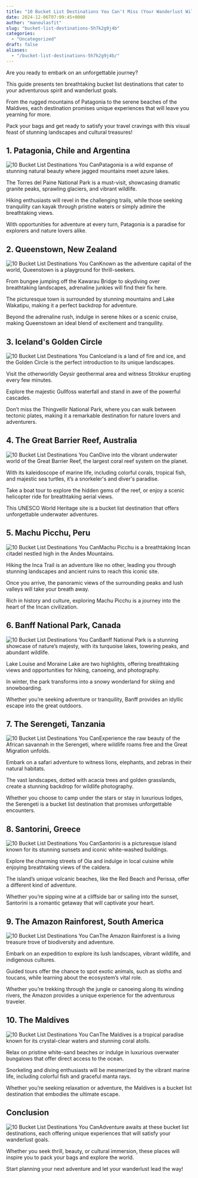 ```yaml
---
title: "10 Bucket List Destinations You Can't Miss (Your Wanderlust Will Thank You!)"
date: 2024-12-06T07:09:45+0000
author: "manoulasfit"
slug: "bucket-list-destinations-5h7k2g9j4b"
categories:
  - "Uncategorized"
draft: false
aliases:
  - "/bucket-list-destinations-5h7k2g9j4b/"
---
```

Are you ready to embark on an unforgettable journey? 

This guide presents ten breathtaking bucket list destinations that cater to your adventurous spirit and wanderlust goals. 

From the rugged mountains of Patagonia to the serene beaches of the Maldives, each destination promises unique experiences that will leave you yearning for more. 

Pack your bags and get ready to satisfy your travel cravings with this visual feast of stunning landscapes and cultural treasures!

## 1. Patagonia, Chile and Argentina
![10 Bucket List Destinations You Can](/10-bucket-list-destinations-you-cant-miss-your-wanderlust-will-thank-you-1.-patagonia-chile-and-argentina.webp)Patagonia is a wild expanse of stunning natural beauty where jagged mountains meet azure lakes. 

The Torres del Paine National Park is a must-visit, showcasing dramatic granite peaks, sprawling glaciers, and vibrant wildlife. 

Hiking enthusiasts will revel in the challenging trails, while those seeking tranquility can kayak through pristine waters or simply admire the breathtaking views. 

With opportunities for adventure at every turn, Patagonia is a paradise for explorers and nature lovers alike.

## 2. Queenstown, New Zealand
![10 Bucket List Destinations You Can](/10-bucket-list-destinations-you-cant-miss-your-wanderlust-will-thank-you-2.-queenstown-new-zealand.webp)Known as the adventure capital of the world, Queenstown is a playground for thrill-seekers. 

From bungee jumping off the Kawarau Bridge to skydiving over breathtaking landscapes, adrenaline junkies will find their fix here. 

The picturesque town is surrounded by stunning mountains and Lake Wakatipu, making it a perfect backdrop for adventure. 

Beyond the adrenaline rush, indulge in serene hikes or a scenic cruise, making Queenstown an ideal blend of excitement and tranquility.

## 3. Iceland's Golden Circle
![10 Bucket List Destinations You Can](/10-bucket-list-destinations-you-cant-miss-your-wanderlust-will-thank-you-3.-icelands-golden-circle.webp)Iceland is a land of fire and ice, and the Golden Circle is the perfect introduction to its unique landscapes. 

Visit the otherworldly Geysir geothermal area and witness Strokkur erupting every few minutes. 

Explore the majestic Gullfoss waterfall and stand in awe of the powerful cascades. 

Don’t miss the Thingvellir National Park, where you can walk between tectonic plates, making it a remarkable destination for nature lovers and adventurers.

## 4. The Great Barrier Reef, Australia
![10 Bucket List Destinations You Can](/10-bucket-list-destinations-you-cant-miss-your-wanderlust-will-thank-you-4.-the-great-barrier-reef-australia.webp)Dive into the vibrant underwater world of the Great Barrier Reef, the largest coral reef system on the planet. 

With its kaleidoscope of marine life, including colorful corals, tropical fish, and majestic sea turtles, it’s a snorkeler's and diver's paradise. 

Take a boat tour to explore the hidden gems of the reef, or enjoy a scenic helicopter ride for breathtaking aerial views. 

This UNESCO World Heritage site is a bucket list destination that offers unforgettable underwater adventures.

## 5. Machu Picchu, Peru
![10 Bucket List Destinations You Can](/10-bucket-list-destinations-you-cant-miss-your-wanderlust-will-thank-you-5.-machu-picchu-peru.webp)Machu Picchu is a breathtaking Incan citadel nestled high in the Andes Mountains. 

Hiking the Inca Trail is an adventure like no other, leading you through stunning landscapes and ancient ruins to reach this iconic site. 

Once you arrive, the panoramic views of the surrounding peaks and lush valleys will take your breath away. 

Rich in history and culture, exploring Machu Picchu is a journey into the heart of the Incan civilization.

## 6. Banff National Park, Canada
![10 Bucket List Destinations You Can](/10-bucket-list-destinations-you-cant-miss-your-wanderlust-will-thank-you-6.-banff-national-park-canada.webp)Banff National Park is a stunning showcase of nature’s majesty, with its turquoise lakes, towering peaks, and abundant wildlife. 

Lake Louise and Moraine Lake are two highlights, offering breathtaking views and opportunities for hiking, canoeing, and photography. 

In winter, the park transforms into a snowy wonderland for skiing and snowboarding. 

Whether you’re seeking adventure or tranquility, Banff provides an idyllic escape into the great outdoors.

## 7. The Serengeti, Tanzania
![10 Bucket List Destinations You Can](/10-bucket-list-destinations-you-cant-miss-your-wanderlust-will-thank-you-7.-the-serengeti-tanzania.webp)Experience the raw beauty of the African savannah in the Serengeti, where wildlife roams free and the Great Migration unfolds. 

Embark on a safari adventure to witness lions, elephants, and zebras in their natural habitats. 

The vast landscapes, dotted with acacia trees and golden grasslands, create a stunning backdrop for wildlife photography. 

Whether you choose to camp under the stars or stay in luxurious lodges, the Serengeti is a bucket list destination that promises unforgettable encounters.

## 8. Santorini, Greece
![10 Bucket List Destinations You Can](/10-bucket-list-destinations-you-cant-miss-your-wanderlust-will-thank-you-8.-santorini-greece.webp)Santorini is a picturesque island known for its stunning sunsets and iconic white-washed buildings. 

Explore the charming streets of Oia and indulge in local cuisine while enjoying breathtaking views of the caldera. 

The island’s unique volcanic beaches, like the Red Beach and Perissa, offer a different kind of adventure. 

Whether you’re sipping wine at a cliffside bar or sailing into the sunset, Santorini is a romantic getaway that will captivate your heart.

## 9. The Amazon Rainforest, South America
![10 Bucket List Destinations You Can](/10-bucket-list-destinations-you-cant-miss-your-wanderlust-will-thank-you-9.-the-amazon-rainforest-south-america.webp)The Amazon Rainforest is a living treasure trove of biodiversity and adventure. 

Embark on an expedition to explore its lush landscapes, vibrant wildlife, and indigenous cultures. 

Guided tours offer the chance to spot exotic animals, such as sloths and toucans, while learning about the ecosystem’s vital role. 

Whether you’re trekking through the jungle or canoeing along its winding rivers, the Amazon provides a unique experience for the adventurous traveler.

## 10. The Maldives
![10 Bucket List Destinations You Can](/10-bucket-list-destinations-you-cant-miss-your-wanderlust-will-thank-you-10.-the-maldives.webp)The Maldives is a tropical paradise known for its crystal-clear waters and stunning coral atolls. 

Relax on pristine white-sand beaches or indulge in luxurious overwater bungalows that offer direct access to the ocean. 

Snorkeling and diving enthusiasts will be mesmerized by the vibrant marine life, including colorful fish and graceful manta rays. 

Whether you’re seeking relaxation or adventure, the Maldives is a bucket list destination that embodies the ultimate escape.

## Conclusion
![10 Bucket List Destinations You Can](/10-bucket-list-destinations-you-cant-miss-your-wanderlust-will-thank-you-conclusion.webp)Adventure awaits at these bucket list destinations, each offering unique experiences that will satisfy your wanderlust goals. 

Whether you seek thrill, beauty, or cultural immersion, these places will inspire you to pack your bags and explore the world. 

Start planning your next adventure and let your wanderlust lead the way!